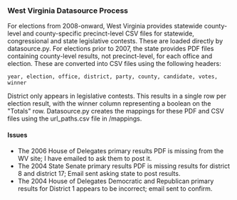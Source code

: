 ### West Virginia Datasource Process

For elections from 2008-onward, West Virginia provides statewide county-level and county-specific precinct-level CSV files for statewide, congressional and state legislative contests. These are loaded directly by datasource.py. For elections prior to 2007, the state provides PDF files containing county-level results, not precinct-level, for each office and election. These are converted into CSV files using the following headers:

	year, election, office, district, party, county, candidate, votes, winner

District only appears in legislative contests. This results in a single row per election result, with the winner column representing a boolean on the "Totals" row. Datasource.py creates the mappings for these PDF and CSV files using the url_paths.csv file in /mappings.

#### Issues

* The 2006 House of Delegates primary results PDF is missing from the WV site; I have emailed to ask them to post it.
* The 2004 State Senate primary results PDF is missing results for district 8 and district 17; Email sent asking state to post results.
* The 2004 House of Delegates Democratic and Republican primary results for District 1 appears to be incorrect; email sent to confirm.
